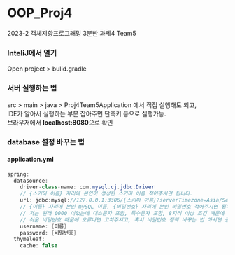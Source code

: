 # OOP_Proj4
2023-2 객체지향프로그래밍 3분반 과제4 Team5

### InteliJ에서 열기
Open project > bulid.gradle

### 서버 실행하는 법
src > main > java > Proj4Team5Application 에서 직접 실행해도 되고,   
IDE가 알아서 실행하는 부분 잡아주면 단축키 등으로 실행가능.   
브라우저에서 **localhost:8080**으로 확인

### database 설정 바꾸는 법
#### application.yml
```java
spring:
  datasource:
    driver-class-name: com.mysql.cj.jdbc.Driver
    // {스키마 이름} 자리에 본인이 생성한 스키마 이름 적어주시면 됩니다.
    url: jdbc:mysql://127.0.0.1:3306/{스키마 이름}?serverTimezone=Asia/Seoul&characterEncoding=UTF-8
    // {이름} 자리에 본인 mySQL 이름, {비밀번호} 자리에 본인 비밀번호 적어주시면 됩니다.
    // 저는 원래 0000 이었는데 대소문자 포함, 특수문자 포함, 8자리 이상 조건 때문에 오류 나서 다른 걸로 바꿨습니다.
    // 쉬운 비밀번호 때문에 오류나면 고쳐주시고, 혹시 비밀번호 정책 바꾸는 법 아시면 공유 부탁드려요.
    username: {이름}
    password: {비밀번호}
  thymeleaf:
    cache: false
```
